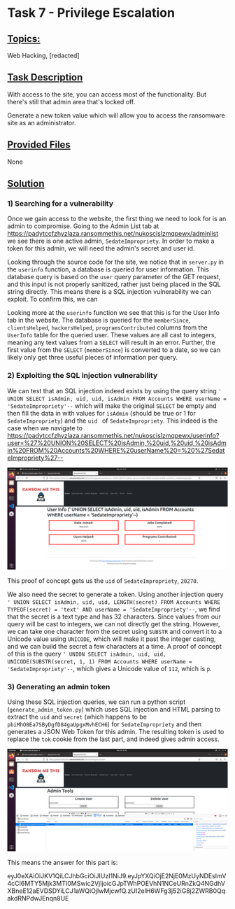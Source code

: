 
# **Task 7 - Privilege Escalation**

## <ins>Topics:</ins>

Web Hacking, [redacted]

## <ins>Task Description<ins>

With access to the site, you can access most of the functionality. But there's still that admin area that's locked off.

Generate a new token value which will allow you to access the ransomware site as an administrator.

## <ins>Provided Files<ins>

None

## <ins>Solution<ins>

### **1) Searching for a vulnerability**

Once we gain access to the website, the first thing we need to look for is an admin to compromise. Going to the Admin List tab at https://padytccfzhyzlaza.ransommethis.net/nukoscislzmqpewx/adminlist we see there is one active admin, `SedateImpropriety`. In order to make a token for this admin, we will need the admin's secret and user id.

Looking through the source code for the site, we notice that in `server.py` in the `userinfo` function, a database is queried for user information. This database query is based on the `user` query parameter of the GET request, and this input is not properly sanitized, rather just being placed in the SQL string directly. This means there is a SQL injection vulnerability we can exploit. To confirm this, we can 

Looking more at the `userinfo` function we see that this is for the User Info tab in the website. The database is queried for the `memberSince`, `clientsHelped`, `hackersHelped`, `programsContributed` columns from the `UserInfo` table for the queried user. These values are all cast to integers, meaning any text values from a `SELECT` will result in an error. Further, the first value from the `SELECT` (`memberSince`) is converted to a date, so we can likely only get three useful pieces of information per query.

### **2) Exploiting the SQL injection vulnerability**

We can test that an SQL injection indeed exists by using the query string `' UNION SELECT isAdmin, uid, uid, isAdmin FROM Accounts WHERE userName = 'SedateImpropriety'--` which will make the original `SELECT` be empty and then fill the data in with values for `isAdmin` (should be true or 1 for `SedateImpropriety`) and the `uid ` of `SedateImpropriety`. This indeed is the case when we navigate to https://padytccfzhyzlaza.ransommethis.net/nukoscislzmqpewx/userinfo?user=%27%20UNION%20SELECT%20isAdmin,%20uid,%20uid,%20isAdmin%20FROM%20Accounts%20WHERE%20userName%20=%20%27SedateImpropriety%27--

<img src='test_injection.png'>

This proof of concept gets us the `uid` of `SedateImpropriety`, `20270`.

We also need the secret to generate a token. Using another injection query `' UNION SELECT isAdmin, uid, uid, LENGTH(secret) FROM Accounts WHERE TYPEOF(secret) = 'text' AND userName = 'SedateImpropriety'--`, we find that the secret is a text type and has 32 characters. Since values from our query will be cast to integers, we can not directly get the string. However, we can take one character from the secret using `SUBSTR` and convert it to a Unicode value using `UNICODE`, which will make it past the integer casting, and we can build the secret a few characters at a time. A proof of concept of this is the query `' UNION SELECT isAdmin, uid, uid, UNICODE(SUBSTR(secret, 1, 1) FROM Accounts WHERE userName = 'SedateImpropriety'--`, which gives a Unicode value of `112`, which is `p`.

### **3) Generating an admin token**

Using these SQL injection queries, we can run a python script (`generate_admin_token.py`) which uses SQL injection and HTML parsing to extract the `uid` and `secret` (which happens to be `pbiMhO8Ea7SByDgfD84gaUpgxMvhECH6`) for `SedateImpropriety` and then generates a JSON Web Token for this admin. The resulting token is used to replace the `tok` cookie from the last part, and indeed gives admin access.

<img src='admin_access.png'>

This means the answer for this part is:

eyJ0eXAiOiJKV1QiLCJhbGciOiJIUzI1NiJ9.eyJpYXQiOjE2NjE0MzUyNDEsImV4cCI6MTY5Mjk3MTI0MSwic2VjIjoicGJpTWhPOEVhN1NCeURnZkQ4NGdhVXBneE12aEVDSDYiLCJ1aWQiOjIwMjcwfQ.zUI2elH6WFg3j52iG8j2ZWRB0QqakdRNPdwJEnqn8UE